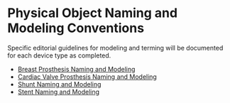 # Physical Object Naming and Modeling Conventions

Specific editorial guidelines for modeling and terming will be documented for each device type as completed.

  * [Breast Prosthesis Naming and Modeling](Breast-Prosthesis-Naming-and-Modeling_179931646.html)
  * [Cardiac Valve Prosthesis Naming and Modeling](Cardiac-Valve-Prosthesis-Naming-and-Modeling_179931661.html)
  * [Shunt Naming and Modeling](Shunt-Naming-and-Modeling_179931649.html)
  * [Stent Naming and Modeling](Stent-Naming-and-Modeling_179931654.html)

